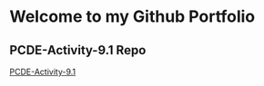 # Welcome to my Github Portfolio
## PCDE-Activity-9.1 Repo
<a href = "https://github.com/prembhardwaj/PCDE-Activity-9.1"> PCDE-Activity-9.1 </a>
